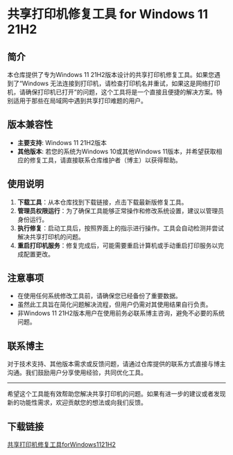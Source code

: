 # 共享打印机修复工具 for Windows 11 21H2

## 简介
本仓库提供了专为Windows 11 21H2版本设计的共享打印机修复工具。如果您遇到了“Windows 无法连接到打印机，请检查打印机名并重试，如果这是网络打印机，请确保打印机已打开”的问题，这个工具将是一个直接且便捷的解决方案。特别适用于那些在局域网中遇到共享打印难题的用户。

## 版本兼容性
- **主要支持**: Windows 11 21H2版本
- **其他版本**: 若您的系统为Windows 10或其他Windows 11版本，并希望获取相应的修复工具，请直接联系仓库维护者（博主）以获得帮助。

## 使用说明
1. **下载工具**：从本仓库找到下载链接，点击下载最新版修复工具。
2. **管理员权限运行**：为了确保工具能够正常操作和修改系统设置，建议以管理员身份运行。
3. **执行修复**：启动工具后，按照界面上的指示进行操作。工具会自动检测并尝试解决共享打印机的问题。
4. **重启打印机服务**：修复完成后，可能需要重启计算机或手动重启打印服务以完成配置更改。

## 注意事项
- 在使用任何系统修改工具前，请确保您已经备份了重要数据。
- 虽然此工具旨在简化问题解决流程，但用户仍需对其使用结果自行负责。
- 非Windows 11 21H2版本用户在使用前务必联系博主咨询，避免不必要的系统问题。

## 联系博主
对于技术支持、其他版本需求或反馈问题，请通过仓库提供的联系方式直接与博主沟通。我们鼓励用户分享使用经验，共同优化工具。

---

希望这个工具能有效帮助您解决共享打印机的问题。如果有进一步的建议或者发现新的功能性需求，欢迎贡献您的想法或向我们反馈。

## 下载链接

[共享打印机修复工具forWindows1121H2](https://pan.quark.cn/s/a9702b867ab5)
